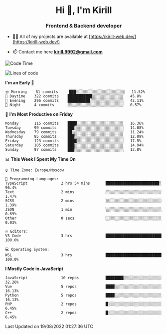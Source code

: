 <h1 align="center">Hi 👋, I'm Kirill</h1>
<h3 align="center">Frontend & Backend developer</h3>

- 👨‍💻 All of my projects are available at [https://kirill-web.dev/](https://kirill-web.dev/)

- 📫 Contact me here **kirill.9992@gmail.com**











<!--START_SECTION:waka-->
![Code Time](http://img.shields.io/badge/Code%20Time-784%20hrs%2047%20mins-blue)

![Lines of code](https://img.shields.io/badge/From%20Hello%20World%20I%27ve%20Written-525%20Thousand%20lines%20of%20code-blue)

**I'm an Early 🐤** 

```text
🌞 Morning    81 commits     ███░░░░░░░░░░░░░░░░░░░░░░   11.52% 
🌆 Daytime    322 commits    ███████████░░░░░░░░░░░░░░   45.8% 
🌃 Evening    296 commits    ██████████░░░░░░░░░░░░░░░   42.11% 
🌙 Night      4 commits      ░░░░░░░░░░░░░░░░░░░░░░░░░   0.57%

```
📅 **I'm Most Productive on Friday** 

```text
Monday       115 commits    ████░░░░░░░░░░░░░░░░░░░░░   16.36% 
Tuesday      99 commits     ███░░░░░░░░░░░░░░░░░░░░░░   14.08% 
Wednesday    79 commits     ██░░░░░░░░░░░░░░░░░░░░░░░   11.24% 
Thursday     85 commits     ███░░░░░░░░░░░░░░░░░░░░░░   12.09% 
Friday       123 commits    ████░░░░░░░░░░░░░░░░░░░░░   17.5% 
Saturday     105 commits    ███░░░░░░░░░░░░░░░░░░░░░░   14.94% 
Sunday       97 commits     ███░░░░░░░░░░░░░░░░░░░░░░   13.8%

```


📊 **This Week I Spent My Time On** 

```text
⌚︎ Time Zone: Europe/Moscow

💬 Programming Languages: 
TypeScript               2 hrs 54 mins       ████████████████████████░   96.4% 
Text                     2 mins              ░░░░░░░░░░░░░░░░░░░░░░░░░   1.47% 
SCSS                     2 mins              ░░░░░░░░░░░░░░░░░░░░░░░░░   1.39% 
JSON                     1 min               ░░░░░░░░░░░░░░░░░░░░░░░░░   0.69% 
Other                    0 secs              ░░░░░░░░░░░░░░░░░░░░░░░░░   0.03%

🔥 Editors: 
VS Code                  3 hrs               █████████████████████████   100.0%

💻 Operating System: 
WSL                      3 hrs               █████████████████████████   100.0%

```

**I Mostly Code in JavaScript** 

```text
JavaScript               10 repos            ████████░░░░░░░░░░░░░░░░░   32.26% 
Vue                      5 repos             ████░░░░░░░░░░░░░░░░░░░░░   16.13% 
Python                   5 repos             ████░░░░░░░░░░░░░░░░░░░░░   16.13% 
PHP                      2 repos             █░░░░░░░░░░░░░░░░░░░░░░░░   6.45% 
C++                      2 repos             █░░░░░░░░░░░░░░░░░░░░░░░░   6.45%

```



 Last Updated on 19/08/2022 01:27:36 UTC
<!--END_SECTION:waka-->
